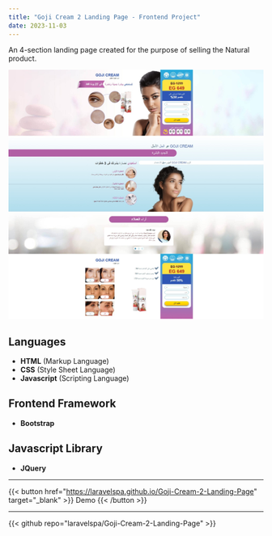 ```yaml
---
title: "Goji Cream 2 Landing Page - Frontend Project"
date: 2023-11-03
---
```

An 4-section landing page created for the purpose of selling the Natural product.

![Goji Cream Landing Page](/img/portfolio/goji-cream-2-landing-page/full-page.jpeg "Goji Cream Landing Page")

## Languages
- **HTML** (Markup Language)
- **CSS** (Style Sheet Language)
- **Javascript** (Scripting Language)

## Frontend Framework
- **Bootstrap**

## Javascript Library
- **JQuery**

---
{{< button href="https://laravelspa.github.io/Goji-Cream-2-Landing-Page" target="_blank" >}}
Demo
{{< /button >}}

---
{{< github repo="laravelspa/Goji-Cream-2-Landing-Page" >}}
